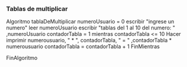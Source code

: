 ### Tablas de multiplicar


Algoritmo tablaDeMultiplicar
	numeroUsuario = 0
	escribir "ingrese un numero"
	leer numeroUsuario
	escribir "tablas del 1 al 10 del numero: " ,numeroUsuario
	contadorTabla = 1
	mientras contadorTabla <= 10 Hacer
		imprimir numerousuario, " * ", contadorTabla, " = " ,contadorTabla * numerousuario
		contadorTabla = contadorTabla + 1
	FinMientras
	
FinAlgoritmo
